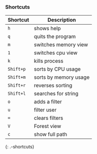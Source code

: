 ### Shortcuts

| Shortcut  | Description           |
| --------- | --------------------- |
| `h`       | shows help            |
| `q`       | quits the program     |
| `m`       | switches memory view  |
| `1`       | switches cpu view     |
| `k`       | kills process         |
| `Shift+p` | sorts by CPU usage    |
| `Shift+m` | sorts by memory usage |
| `Shift+r` | reverses sorting      |
| `Shift+l` | searches for string   |
| `o`       | adds a filter         |
| `u`       | filter user           |
| `=`       | clears filters        |
| `V`       | Forest view           |
| `c`       | show full path        |

{: .-shortcuts}
